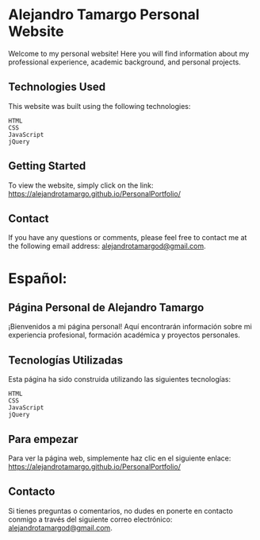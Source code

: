# Alejandro Tamargo Personal Website
Welcome to my personal website! Here you will find information about my professional experience, academic background, and personal projects.

## Technologies Used
This website was built using the following technologies:
```
HTML
CSS
JavaScript
jQuery
```
## Getting Started
To view the website, simply click on the link: https://alejandrotamargo.github.io/PersonalPortfolio/

## Contact
If you have any questions or comments, please feel free to contact me at the following email address: alejandrotamargod@gmail.com.

# Español:

## Página Personal de Alejandro Tamargo
¡Bienvenidos a mi página personal! Aquí encontrarán información sobre mi experiencia profesional, formación académica y proyectos personales.

## Tecnologías Utilizadas
Esta página ha sido construida utilizando las siguientes tecnologías:
```
HTML
CSS
JavaScript
jQuery
```
## Para empezar
Para ver la página web, simplemente haz clic en el siguiente enlace: https://alejandrotamargo.github.io/PersonalPortfolio/

## Contacto
Si tienes preguntas o comentarios, no dudes en ponerte en contacto conmigo a través del siguiente correo electrónico: alejandrotamargod@gmail.com.
